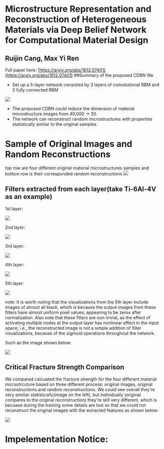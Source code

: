 # Microstructure Representation and Reconstruction of Heterogeneous Materials via Deep Belief Network for Computational Material Design
## Ruijin Cang, Max Yi Ren
Full paper here: [https://arxiv.org/abs/1612.07401](https://arxiv.org/abs/1612.07401)
##Summary of the proposed CDBN
We 
- Set up a 5-layer network consisted by 3 layers of convolutional RBM and 2 fully connected RBM

![](images/configuration.png)

- The proposed CDBN could reduce the dimension of material microstructure images from 40,000 -> 30.
- The network can reconstruct random microstructures with properties statistically similar to the original samples.

# Sample of Original Images and Random Reconstructions
top row are four different original material microstructures samples and bottom row is their corresponded random reconstructions
![](images/imagecompare2.JPG)

## Filters extracted from each layer(take Ti-6Al-4V as an example)
1st layer:

![](images/1st_layer_filter.png)

2nd layer:

![](images/2nd_layer_filter.png)

3rd layer:

![](images/3rd_layer_filter.png)

4th layer:

![](images/4th_layer_filter.png)

5th layer:

![](images/5th_layer_filter.png)

note: It is worth noting that the visualizations from the 5th layer include images of almost all black, which is because the output images from these filters have almost uniform pixel values, appearing to be zeros after normalization. 
Also note that these filters are non-trivial, as the effect of activating multiple nodes at the output layer has nonlinear effect in the input space, i.e., the reconstructed image is not a simple addition of filter visualizations, because of the sigmoid operations throughout the network.

Such as the image shown below:

![](images/filter_activation.PNG)

## Critical Fracture Strength Comparison
We compared calcuated the fracture strength for the four different material micrsotrcuture based on three different process: original images,
original reconstructions and random reconstructions. We could see overall they're very similiar statistically(image on the left), but individually
(original compares to the original reconstruction) they're still very different, which is becuase during the training some details are lost
so that we could not reconstruct the original images with the extracted features as shown below:

![](images/compare.PNG)

# Impelementation Notice:

